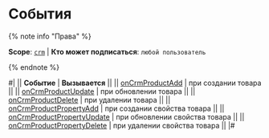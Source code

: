 # События

{% note info "Права" %}

**Scope**: [`crm`](../../../../scopes/permissions.md) | **Кто может подписаться**: `любой пользователь`

{% endnote %}

#|
|| **Событие** | **Вызывается** ||
|| [onCrmProductAdd](./on-crm-product-add.md) | при создании товара ||
|| [onCrmProductUpdate](./on-crm-product-update.md) | при обновлении товара ||
|| [onCrmProductDelete](./on-crm-product-delete.md) | при удалении товара ||
|| [onCrmProductPropertyAdd](./on-crm-product-property-add.md) | при создании свойства товара ||
|| [onCrmProductPropertyUpdate](./on-crm-product-property-update.md) | при обновлении свойства товара ||
|| [onCrmProductPropertyDelete](./on-crm-product-property-delete.md) | при удалении свойства товара ||
|#